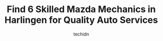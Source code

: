 ---
layout: ampstory
image: https://images.unsplash.com/photo-1604755948429-a463f1d43c45?ixlib=rb-4.0.3&ixid=MnwxMjA3fDB8MHxwaG90by1wYWdlfHx8fGVufDB8fHx8&auto=format&fit=crop&w=640&h=853&q=80
author: techidn
featured: false
description: If youre in need of trustworthy and skilled Mazda Mechanic in Harlingen, USA, youll be pleased to discover the 6 best Mazda Mechanic in town. Their expertise and commitment to customer sat
title: Find 6 Skilled Mazda Mechanics in Harlingen for Quality Auto Services
cover:
   title: Find 6 Skilled Mazda Mechanics in Harlingen for Quality Auto Services
   subtitle: Rickpate
   background: https://images.unsplash.com/photo-1604755948429-a463f1d43c45?ixlib=rb-4.0.3&ixid=MnwxMjA3fDB8MHxwaG90by1wYWdlfHx8fGVufDB8fHx8&auto=format&fit=crop&w=640&h=853&q=80

pages: 
 - layout: thirds
   top: <h1>#1 Momentum Automotive Inc</h1>
   bottom: "<p>Best place I been to for a mini that no one would touch. They did great and the mechanics know exactly how to find the problem. I will be coming here if I ever need too a</p>"
   background: https://www.knot35.com/toplist/wp-content/uploads/2023/06/best-mazda-mechanic-1-in-harlingen-1685835304.jpeg
   backgroundblur: true
 - layout: thirds
   top: <h1>#2 Youngs Auto Repair</h1>
   bottom: "<p>22171 Cragon Rd, Harlingen, TX 78552, United States</p>"
   background: https://www.knot35.com/toplist/wp-content/uploads/2023/06/best-mazda-mechanic-2-in-harlingen-1685835305.jpeg
   cta:
      link: https://www.knot35.com/toplist/find-6-skilled-mazda-mechanics-in-harlingen-for-quality-auto-services/
      text: Find 6 Skilled Mazda Mechanics in Harlingen for Quality Auto Services
 - layout: thirds
   top: <h1>#3 Maldonado Automotive Repair</h1>
   bottom: "<p>721 S Commerce St, Harlingen, TX 78550, United States</p>"
   background: https://www.knot35.com/toplist/wp-content/uploads/2023/06/best-mazda-mechanic-3-in-harlingen-1685835305.jpeg
   cta:
      link: https://www.knot35.com/toplist/find-6-skilled-mazda-mechanics-in-harlingen-for-quality-auto-services/
      text: Find 6 Skilled Mazda Mechanics in Harlingen for Quality Auto Services
 - layout: thirds
   top: <h1>#4 Alfaros Garage</h1>
   bottom: "<p>1125 Orange Heights Dr, Harlingen, TX 78550, United States</p>"
   background: https://images.unsplash.com/photo-1620421680010-0766ff230392?ixlib=rb-4.0.3&ixid=MnwxMjA3fDB8MHxwaG90by1wYWdlfHx8fGVufDB8fHx8&auto=format&fit=crop&w=640&h=853&q=80
   cta:
      link: https://www.knot35.com/toplist/find-6-skilled-mazda-mechanics-in-harlingen-for-quality-auto-services/
      text: Find 6 Skilled Mazda Mechanics in Harlingen for Quality Auto Services
 - layout: thirds
   top: <h1>#5 508 motors and service</h1>
   bottom: "<p>1218 W Van Buren Ave, Harlingen, TX 78550, United States</p>"
   background: https://images.unsplash.com/photo-1524169358666-79f22534bc6e?ixlib=rb-4.0.3&ixid=MnwxMjA3fDB8MHxwaG90by1wYWdlfHx8fGVufDB8fHx8&auto=format&fit=crop&w=640&h=853&q=80
   cta:
      link: https://www.knot35.com/toplist/find-6-skilled-mazda-mechanics-in-harlingen-for-quality-auto-services/
      text: Find 6 Skilled Mazda Mechanics in Harlingen for Quality Auto Services

 - layout: thirds
   middle: Continue reading...
   background: https://images.unsplash.com/photo-1484589065579-248aad0d8b13?ixlib=rb-4.0.3&ixid=MnwxMjA3fDB8MHxwaG90by1wYWdlfHx8fGVufDB8fHx8&auto=format&fit=crop&w=640&h=853&q=80
   cta:
      link: https://www.knot35.com/toplist/find-6-skilled-mazda-mechanics-in-harlingen-for-quality-auto-services/
      text: Find 6 Skilled Mazda Mechanics in Harlingen for Quality Auto Services
      
---